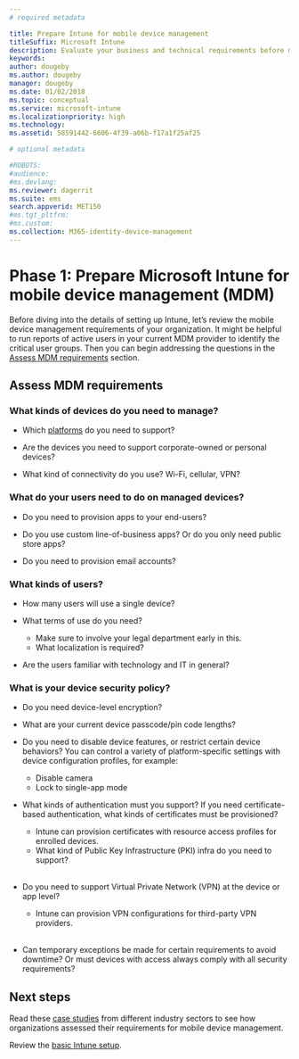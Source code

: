 ```yaml
---
# required metadata

title: Prepare Intune for mobile device management
titleSuffix: Microsoft Intune
description: Evaluate your business and technical requirements before migrating to Microsoft Intune.
keywords:
author: dougeby
ms.author: dougeby
manager: dougeby
ms.date: 01/02/2018
ms.topic: conceptual
ms.service: microsoft-intune
ms.localizationpriority: high
ms.technology:
ms.assetid: 58591442-6606-4f39-a06b-f17a1f25af25

# optional metadata

#ROBOTS:
#audience:
#ms.devlang:
ms.reviewer: dagerrit
ms.suite: ems
search.appverid: MET150
#ms.tgt_pltfrm:
#ms.custom:
ms.collection: M365-identity-device-management
---
```


# Phase 1: Prepare Microsoft Intune for mobile device management (MDM)

Before diving into the details of setting up Intune, let’s review the mobile device management requirements of your organization. It might be helpful to run reports of active users in your current MDM provider to identify the critical user groups. Then you can begin addressing the questions in the [Assess MDM requirements](migration-guide-prepare.md#assess-mdm-requirements) section.

## Assess MDM requirements

### What kinds of devices do you need to manage?

-   Which [platforms](supported-devices-browsers.md) do you need to support?

-   Are the devices you need to support corporate-owned or personal devices?

-   What kind of connectivity do you use? Wi-Fi, cellular, VPN?

### What do your users need to do on managed devices?

-   Do you need to provision apps to your end-users?

-   Do you use custom line-of-business apps? Or do you only need public store apps?

-   Do you need to provision email accounts?

### What kinds of users?

-   How many users will use a single device?

-   What terms of use do you need?

    -   Make sure to involve your legal department early in this.
    -   What localization is required?

-   Are the users familiar with technology and IT in general?

### What is your device security policy?

- Do you need device-level encryption?

- What are your current device passcode/pin code lengths?

- Do you need to disable device features, or restrict certain device behaviors? You can control a variety of platform-specific settings with device configuration profiles, for example:
    - Disable camera
    - Lock to single-app mode<br/>

- What kinds of authentication must you support? If you need certificate-based authentication, what kinds of certificates must be provisioned?
  - Intune can provision certificates with resource access profiles for enrolled devices.
  -   What kind of Public Key Infrastructure (PKI) infra do you need to support?
  <br></br>
- Do you need to support Virtual Private Network (VPN) at the device or app level?

  -   Intune can provision VPN configurations for third-party VPN providers.
  <br/><br/>
- Can temporary exceptions be made for certain requirements to avoid downtime? Or must devices with access always comply with all security requirements?

## Next steps
Read these [case studies](https://customers.microsoft.com/story/mwh-global-now-part-of-stantec-secures-mobile-devices-with-intune) from different industry sectors to see how organizations assessed their requirements for mobile device management.

Review the [basic Intune setup](migration-guide-setup.md).
